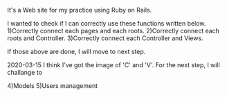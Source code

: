 It's a Web site for my practice using Ruby on Rails.


I wanted to check if I can correctly use these functions written below.
1)Correctly connect each pages and each roots.
2)Correctly connect each roots and Controller.
3)Correctly connect each Controller and Views.


If those above are done, I will move to next step.


2020-03-15
I think I've got the image of 'C' and 'V'. For the next step, I will challange to 

4)Models
5)Users management